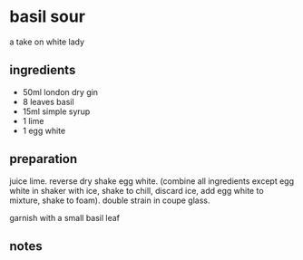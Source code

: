 # basil sour

a take on white lady

## ingredients

- 50ml london dry gin
- 8 leaves basil
- 15ml simple syrup
- 1 lime
- 1 egg white

## preparation

juice lime. reverse dry shake egg white. (combine all ingredients except egg white in shaker with ice, shake to chill, discard ice, add egg white to mixture, shake to foam).
double strain in coupe glass.

garnish with a small basil leaf

## notes

